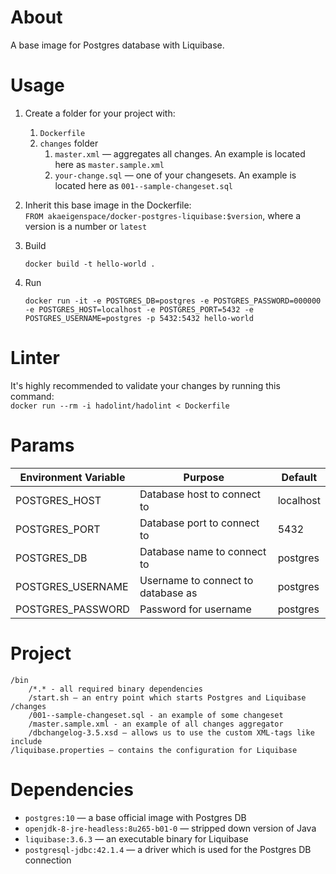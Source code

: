 # About

A base image for Postgres database with Liquibase.

# Usage

1. Create a folder for your project with:
    1. `Dockerfile`
    2. `changes` folder
        1. `master.xml` — aggregates all changes. An example is located here as `master.sample.xml`
        2. `your-change.sql` — one of your changesets. An example is located here as `001--sample-changeset.sql`

2. Inherit this base image in the Dockerfile:\
`FROM akaeigenspace/docker-postgres-liquibase:$version`, where a version is a number or `latest`

3. Build
    ```
    docker build -t hello-world .
    ```

4. Run
    ```
    docker run -it -e POSTGRES_DB=postgres -e POSTGRES_PASSWORD=000000 -e POSTGRES_HOST=localhost -e POSTGRES_PORT=5432 -e POSTGRES_USERNAME=postgres -p 5432:5432 hello-world
    ```

# Linter

It's highly recommended to validate your changes by running this command:\
`docker run --rm -i hadolint/hadolint < Dockerfile`

# Params

| Environment Variable | Purpose | Default |
|----------------------|---------|---------|
| POSTGRES_HOST | Database host to connect to | localhost |
| POSTGRES_PORT | Database port to connect to | 5432 |
| POSTGRES_DB | Database name to connect to | postgres |
| POSTGRES_USERNAME | Username to connect to database as | postgres |
| POSTGRES_PASSWORD | Password for username | postgres |

# Project 

```
/bin
    /*.* - all required binary dependencies
    /start.sh — an entry point which starts Postgres and Liquibase
/changes
    /001--sample-changeset.sql - an example of some changeset
    /master.sample.xml - an example of all changes aggregator 
    /dbchangelog-3.5.xsd — allows us to use the custom XML-tags like include
/liquibase.properties — contains the configuration for Liquibase
```

# Dependencies

* `postgres:10` — a base official image with Postgres DB
* `openjdk-8-jre-headless:8u265-b01-0` — stripped down version of Java 
* `liquibase:3.6.3` — an executable binary for Liquibase
* `postgresql-jdbc:42.1.4` — a driver which is used for the Postgres DB connection
